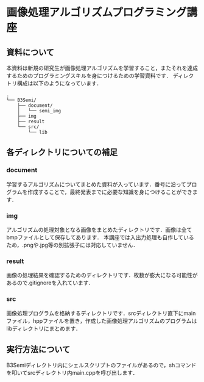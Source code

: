 # 画像処理アルゴリズムプログラミング講座

## 資料について
本資料は新規の研究生が画像処理アルゴリズムを学習すること，またそれを達成するためのプログラミングスキルを身につけるための学習資料です．
ディレクトリ構成は以下のようになっています．
```
.
└── B3Semi/
    ├── document/
    │   └── semi_img
    ├── img
    ├── result
    └── src/
        └── lib
```

## 各ディレクトリについての補足

### document
学習するアルゴリズムについてまとめた資料が入っています．番号に沿ってプログラムを作成することで，最終発表までに必要な知識を身につけることができます．

### img
アルゴリズムの処理対象となる画像をまとめたディレクトリです．画像は全てbmpファイルとして保存してあります．
本講座では入出力処理も自作しているため，.pngや.jpg等の別拡張子には対応していません．

### result
画像の処理結果を確認するためのディレクトリです．枚数が膨大になる可能性があるので.gitignoreを入れています．

### src 
画像処理プログラムを格納するディレクトリです．srcディレクトリ直下にmainファイル，hppファイルを置き，作成した画像処理アルゴリズムのプログラムはlibディレクトリにまとめます．

## 実行方法について
B3Semiディレクトリ内にシェルスクリプトのファイルがあるので，shコマンドを叩いてsrcディレクトリ内main.cppを呼び出します．

